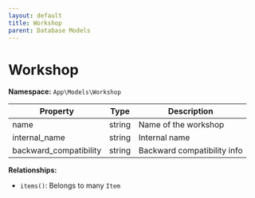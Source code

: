 ```yaml
---
layout: default
title: Workshop
parent: Database Models
---
```


# Workshop

**Namespace:** `App\Models\Workshop`

| Property               | Type   | Description                 |
| ---------------------- | ------ | --------------------------- |
| name                   | string | Name of the workshop        |
| internal_name          | string | Internal name               |
| backward_compatibility | string | Backward compatibility info |

**Relationships:**

- `items()`: Belongs to many `Item`
